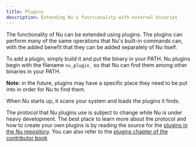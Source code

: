```yaml
---
title: Plugins
description: Extending Nu's functionality with external binaries
---
```


The functionality of Nu can be extended using plugins. The plugins can perform many of the same operations that Nu's built-in commands can, with the added benefit that they can be added separately of Nu itself.

To add a plugin, simply build it and put the binary in your PATH. Nu plugins begin with the filename `nu_plugin_` so that Nu can find them among other binaries in your PATH. 

**Note:** in the future, plugins may have a specific place they need to be put into in order for Nu to find them.

When Nu starts up, it scans your system and loads the plugins it finds.

The protocol that Nu plugins use is subject to change while Nu is under heavy development. The best place to learn more about the protocol and how to create your own plugins is by reading the source for the [plugins in the Nu repository](https://github.com/nushell/nushell/tree/master/crates). You can also refer to the [plugins chapter of the contributor book](https://github.com/nushell/contributor-book/blob/master/en/plugins.md)
